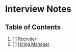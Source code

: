 # Interview Notes

## Table of Contents

1. [ ] [Recruiter](1-recruiter.md)
2. [ ] [Hiring Manager](2-hiring_manager.md)
